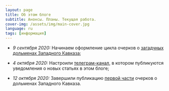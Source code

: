 ```yaml
---
layout: page
title: Об этом блоге
subtitle: Анонсы. Планы. Текущая работа.
cover-img: /assets/img/main-cover.jpg
language: ru
tags: [информация]
---
```


- _9 сентября 2020:_ Начинаем оформление цикла очерков о [загадчных дольменах Западного Кавказа](/../mysteries-dolmens-intro/);
- _4 октября 2020:_ Настроили [телеграм-канал][a85077ec], в котором публикуются уведомления о новых статьях в этом блоге;
- _12 октября 2020:_ Завершили публикацию [первой части][fc339afa] очерков о дольменах Западного Кавказа.


  [a85077ec]: /../telegram "Информационный канал в поддержку этого блога"
  [fc339afa]: /../index-dolmens/#ch1 "Оглавление к циклу очерков о дольменах Западного Кавказа"
